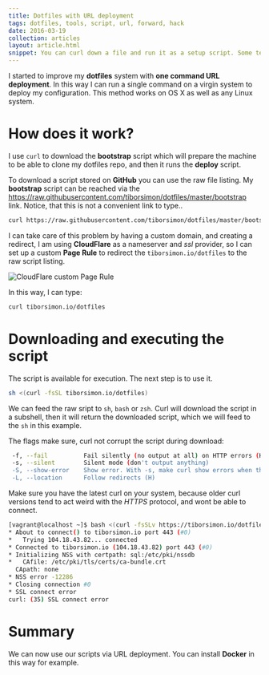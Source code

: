 ```yaml
---
title: Dotfiles with URL deployment
tags: dotfiles, tools, script, url, forward, hack
date: 2016-03-19
collection: articles
layout: article.html
snippet: You can curl down a file and run it as a setup script. Some tech companies use this approach too.
---
```


I started to improve my __dotfiles__ system with __one command URL deployment__. In this way I can run a single command on a virgin system to deploy my configuration. This method works on OS X as well as any Linux system.

# How does it work?

I use `curl` to download the __bootstrap__ script which will prepare the machine to be able to clone my dotfiles repo, and then it runs the __deploy__ script.

To download a script stored on __GitHub__ you can use the raw file listing. My __bootstrap__ script can be reached via the <a href="https://raw.githubusercontent.com/tiborsimon/dotfiles/master/bootstrap" target="_blank">https://raw.githubusercontent.com/tiborsimon/dotfiles/master/bootstrap</a> link. Notice, that this is not a convenient link to type..

``` bash
curl https://raw.githubusercontent.com/tiborsimon/dotfiles/master/bootstrap
```

I can take care of this problem by having a custom domain, and creating a redirect, I am using __CloudFlare__ as a nameserver and _ssl_ provider, so I can set up a custom __Page Rule__ to redirect the `tiborsimon.io/dotfiles` to the raw script listing.

<div class="gallery">
  <img class="jslghtbx-thmb" src="/images/articles/dotfiles/custom-page-forward-rule.png" alt="CloudFlare custom Page Rule" data-jslghtbx data-jslghtbx-caption="CloudFlare custom Page Rule" data-jslghtbx-group="dotfiles-group-01" />
</div>

In this way, I can type:

``` bash
curl tiborsimon.io/dotfiles
```

# Downloading and executing the script

The script is available for execution. The next step is to use it.

``` bash
sh <(curl -fsSL tiborsimon.io/dotfiles)
```

We can feed the raw sript to `sh`, `bash` or `zsh`. Curl will download the script in a subshell, then it will return the downloaded script, which we will feed to the `sh` in this example.

The flags make sure, curl not corrupt the script during download:

``` bash
 -f, --fail          Fail silently (no output at all) on HTTP errors (H)
 -s, --silent        Silent mode (don't output anything)
 -S, --show-error    Show error. With -s, make curl show errors when they occur
 -L, --location      Follow redirects (H)
```

Make sure you have the latest curl on your system, because older curl versions tend to act weird with the _HTTPS_ protocol, and wont be able to connect.

``` bash
[vagrant@localhost ~]$ bash <(curl -fsSLv https://tiborsimon.io/dotfiles)
* About to connect() to tiborsimon.io port 443 (#0)
*   Trying 104.18.43.82... connected
* Connected to tiborsimon.io (104.18.43.82) port 443 (#0)
* Initializing NSS with certpath: sql:/etc/pki/nssdb
*   CAfile: /etc/pki/tls/certs/ca-bundle.crt
  CApath: none
* NSS error -12286
* Closing connection #0
* SSL connect error
curl: (35) SSL connect error
```

# Summary

We can now use our scripts via URL deployment. You can install __Docker__ in this way for example.

